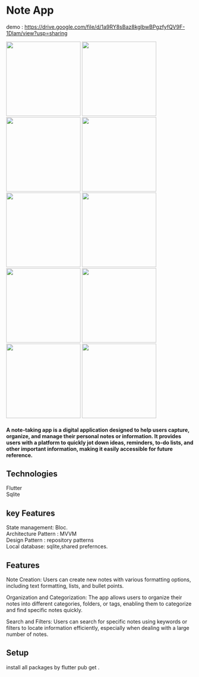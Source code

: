 

# Note App
demo : https://drive.google.com/file/d/1a9RY8sBaz8kglbwBPgzfyfQV9F-1Dlam/view?usp=sharing
<br>

<img src="https://github.com/taherelzoghby/Note/assets/77517566/bd8a9a34-2c25-4e00-b106-55eb8b9bf87e"  width="200">
<img src="https://github.com/taherelzoghby/Note/assets/77517566/5fb15d11-2cdd-49fc-a78a-e58783e2a548"  width="200">
<img src="https://github.com/taherelzoghby/Note/assets/77517566/dfac5323-fe62-479d-bf57-8575b0656fa6"  width="200">
<img src="https://github.com/taherelzoghby/Note/assets/77517566/30a87ea9-4b59-41ee-aab2-a0dd746343bf"  width="200">
<img src="https://github.com/taherelzoghby/Note/assets/77517566/f529b0af-6210-4f06-bd13-a8e14d08aecd"  width="200">
<img src="https://github.com/taherelzoghby/Note/assets/77517566/8e6d94e9-73fc-4478-acd5-453085b26edd"  width="200">
<img src="https://github.com/taherelzoghby/Note/assets/77517566/99ebbb20-45b5-4e2a-921b-0f0f5fc256ca"  width="200">
<img src="https://github.com/taherelzoghby/Note/assets/77517566/25f19033-a6c7-4856-96dd-efc051db7410"  width="200">
<img src="https://github.com/taherelzoghby/Note/assets/77517566/7c031727-6222-464e-9bed-21bdc2835e2a"  width="200">
<img src="https://github.com/taherelzoghby/Note/assets/77517566/c994c845-80c2-4a17-a902-78190645f650"  width="200">



#### A note-taking app is a digital application designed to help users capture, organize, and manage their personal notes or information. It provides users with a platform to quickly jot down ideas, reminders, to-do lists, and other important information, making it easily accessible for future reference.

## Technologies
Flutter<br>
Sqlite<br>
## key Features
State management: Bloc.<br>
Architecture Pattern : MVVM <br>
Design Pattern : repository patterns<br>
Local database: sqlite,shared prefernces.<br> 

## Features
Note Creation: Users can create new notes with various formatting options, including text formatting, lists, and bullet points.

Organization and Categorization: The app allows users to organize their notes into different categories, folders, or tags, enabling them to categorize and find specific notes quickly.

Search and Filters: Users can search for specific notes using keywords or filters to locate information efficiently, especially when dealing with a large number of notes.

## Setup
install all packages by flutter pub get .
